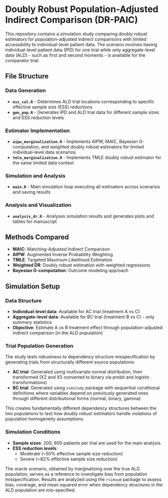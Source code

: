 # Doubly Robust Population-Adjusted Indirect Comparison (DR-PAIC)

This repository contains a simulation study comparing doubly robust estimators for population-adjusted indirect comparisons with limited accessibility to individual-level patient data. The scenario involves having individual-level patient data (IPD) for one trial while only aggregate-level data (ALD) - such as first and second moments - is available for the comparator trial.

## File Structure

### Data Generation
- **`ess_cal.R`** - Determines ALD trial locations corresponding to specific effective sample size (ESS) reductions
- **`gen_pop.R`** - Generates IPD and ALD trial data for different sample sizes and ESS reduction levels

### Estimator Implementation
- **`aipw_marginalization.R`** - Implements AIPW, MAIC, Bayesian G-computation, and weighted doubly robust estimators for limited individual-level data scenarios
- **`tmle_marginalization.R`** - Implements TMLE doubly robust estimator for the same limited data context

### Simulation and Analysis
- **`main.R`** - Main simulation loop executing all estimators across scenarios and saving results

### Analysis and Visualization
- **`analysis_dr.R`** - Analyses simulation results and generates plots and tables for manuscript

## Methods Compared

- **MAIC**: Matching-Adjusted Indirect Comparison
- **AIPW**: Augmented Inverse Probability Weighting
- **TMLE**: Targeted Maximum Likelihood Estimation
- **Weighted DR**: Doubly robust estimation with weighted regressions
- **Bayesian G-computation**: Outcome modeling approach

## Simulation Setup

### Data Structure
- **Individual-level data**: Available for AC trial (treatment A vs C)
- **Aggregate-level data**: Available for BC trial (treatment B vs C) - only summary statistics
- **Objective**: Estimate A vs B treatment effect through population-adjusted indirect comparison (in the ALD population)

### Trial Population Generation
The study tests robustness to dependency structure misspecification by generating trials from structurally different source populations:

- **AC trial**: Generated using multivariate normal distribution, then transformed (X2 and X5 converted to binary via probit and logistic transformations)
- **BC trial**: Generated using `simstudy` package with sequential conditional definitions where variables depend on previously generated ones through different distributional forms (normal, binary, gamma)

This creates fundamentally different dependency structures between the two populations to test how doubly robust estimators handle violations of population homogeneity assumptions.

### Simulation Conditions
- **Sample sizes**: 200, 600 patients per trial are used for the main analysis.
- **ESS reduction levels**:
  - Moderate (~50% effective sample size reduction)
  - Severe (~82% effective sample size reduction)

The oracle scenario, obtained by marginalizing over the true ALD population, serves as a reference to investigate bias from population
misspecification. Results are analyzed using the `rsimsum` package to assess bias, coverage, and mean squared error when dependency structures in the ALD population are mis-specified.
